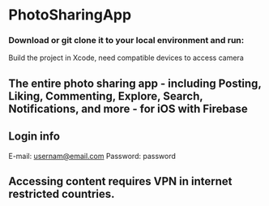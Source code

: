 # PhotoSharingApp

### Download or git clone it to your local environment and run:
Build the project in Xcode, need compatible devices to access camera

## The entire photo sharing app - including Posting, Liking, Commenting, Explore, Search, Notifications, and more - for iOS with Firebase

## Login info
E-mail: usernam@email.com
Password: password

## Accessing content requires VPN in internet restricted countries.
